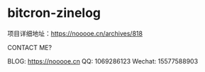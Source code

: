 # bitcron-zinelog

 项目详细地址：https://nooooe.cn/archives/818

CONTACT ME?

BLOG: https://nooooe.cn
QQ: 1069286123
Wechat: 15577588903
